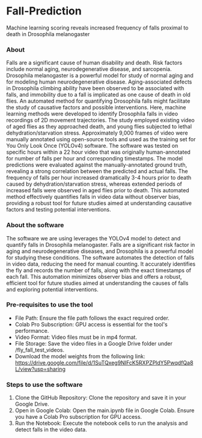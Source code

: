 # Fall-Prediction
Machine learning scoring reveals increased frequency of falls proximal to death in Drosophila melanogaster

### About
Falls are a significant cause of human disability and death. Risk factors include normal aging, neurodegenerative disease, and sarcopenia. Drosophila melanogaster is a powerful model for study of normal aging and for modeling human neurodegenerative disease. Aging-associated defects in Drosophila climbing ability have been observed to be associated with falls, and immobility due to a fall is implicated as one cause of death in old flies. An automated method for quantifying Drosophila falls might facilitate the study of causative factors and possible interventions. Here, machine learning methods were developed to identify Drosophila falls in video recordings of 2D movement trajectories. The study employed existing video of aged flies as they approached death, and young flies subjected to lethal dehydration/starvation stress. Approximately 9,000 frames of video were manually annotated using open-source tools and used as the training set for You Only Look Once (YOLOv4) software. The software was tested on specific hours within a 22 hour video that was originally human-annotated for number of falls per hour and corresponding timestamps. The model predictions were evaluated against the manually-annotated ground truth, revealing a strong correlation between the predicted and actual falls. The frequency of falls per hour increased dramatically 3-4 hours prior to death caused by dehydration/starvation stress, whereas extended periods of increased falls were observed in aged flies prior to death. This automated method effectively quantifies falls in video data without observer bias, providing a robust tool for future studies aimed at understanding causative factors and testing potential interventions.

### About the software
The software we are using leverages the YOLOv4 model to detect and quantify falls in Drosophila melanogaster. Falls are a significant risk factor in aging and neurodegenerative diseases, and Drosophila is a powerful model for studying these conditions. The software automates the detection of falls in video data, reducing the need for manual counting. It accurately identifies the fly and records the number of falls, along with the exact timestamps of each fall. This automation minimizes observer bias and offers a robust, efficient tool for future studies aimed at understanding the causes of falls and exploring potential interventions.

### Pre-requisites to use the tool
* File Path: Ensure the file path follows the exact required order.
* Colab Pro Subscription: GPU access is essential for the tool's performance.
* Video Format: Video files must be in mp4 format.
* File Storage: Save the video files in a Google Drive folder under /fly_fall_test_videos.
* Download the model weights from the following link: https://drive.google.com/file/d/1SuTQxeg9NIFcK5RXPZPldY5PwqdfQa8L/view?usp=sharing

### Steps to use the software 
1. Clone the GitHub Repository: Clone the repository and save it in your Google Drive.
2. Open in Google Colab: Open the main.ipynb file in Google Colab. Ensure you have a Colab Pro subscription for GPU access.
3. Run the Notebook: Execute the notebook cells to run the analysis and detect falls in the video data.



